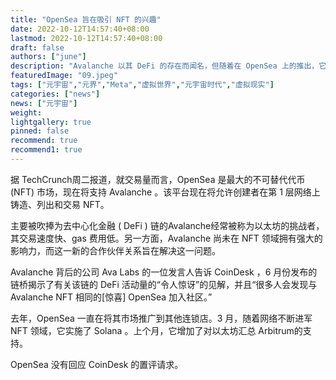 ```yaml
---
title: "OpenSea 旨在吸引 NFT 的兴趣"
date: 2022-10-12T14:57:40+08:00
lastmod: 2022-10-12T14:57:40+08:00
draft: false
authors: ["june"]
description: "Avalanche 以其 DeFi 的存在而闻名，但随着在 OpenSea 上的推出，它正在大踏步地在 NFT 领域确立自己的地位。"
featuredImage: "09.jpeg"
tags: ["元宇宙","元界","Meta","虚拟世界","元宇宙时代","虚拟现实"]
categories: ["news"]
news: ["元宇宙"]
weight: 
lightgallery: true
pinned: false
recommend: true
recommend1: true
---
```




据 TechCrunch周二报道，就交易量而言，OpenSea 是最大的不可替代代币 (NFT) 市场，现在将支持 Avalanche 。该平台现在将允许创建者在第 1 层网络上铸造、列出和交易 NFT。

主要被吹捧为去中心化金融 ( DeFi ) 链的Avalanche经常被称为以太坊的挑战者，其交易速度快、gas 费用低。另一方面，Avalanche 尚未在 NFT 领域拥有强大的影响力，而这一新的合作伙伴关系旨在解决这一问题。

Avalanche 背后的公司 Ava Labs 的一位发言人告诉 CoinDesk ，6 月份发布的链桥揭示了有关该链的 DeFi 活动量的“令人惊讶”的见解，并且“很多人会发现与 Avalanche NFT 相同的[惊喜] OpenSea 加入社区。”

去年，OpenSea 一直在将其市场推广到其他连锁店。3 月，随着网络不断进军 NFT 领域，它实施了 Solana 。上个月，它增加了对以太坊汇总 Arbitrum的支持。

OpenSea 没有回应 CoinDesk 的置评请求。